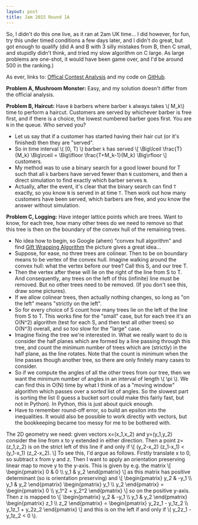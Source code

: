 ```yaml
---
layout: post
title: Jam 2015 Round 1A
---
```


So, I didn't do this one live, as it ran at 2am UK time...  I did however, for fun, try this under timed conditions a few days later, and I didn't do great, but got enough to qualify (did A and B with 3 silly mistakes from B, then C small, and stupidly didn't think, and tried my slow algorithm on C large.  As large problems are one-shot, it would have been game over, and I'd be around 500 in the ranking.)

As ever, links to: [Offical Contest Analysis](https://code.google.com/codejam/contest/4224486/dashboard#s=a) and my code on [GitHub](https://github.com/MatthewDaws/CodeJam/tree/master/2015_1a).


**Problem A, Mushroom Monster:** Easy, and my solution doesn't differ from the official analysis.

<!--more-->

**Problem B, Haircut:** Have `B` barbers where barber `k` always takes \\( M_k\\) time to perform a haircut.  Customers are served by whichever barber is free first, and if there is a choice, the lowest numbered barber goes first.  You are `N` in the queue.  Who served you?

   - Let us say that if a customer has started having their hair cut (or it's finished) then they are "served".
   - So in time interval \\( [0, T) \\) barber `k` has served \\[ \Big\lceil \frac{T}{M_k} \Big\rceil = \Big\lfloor \frac{T+M_k-1}{M_k} \Big\rfloor \\] customers.
   - My method was to use a binary search for a good lower bound for T such that all `k` barbers have served fewer than `N` customers, and then a direct simulation to find exactly which barber serves `N`.
   - Actually, after the event, it's clear that the binary search can find `T` exactly, so you know `N` is served in at time `T`.  Then work out how many customers have been served, which barbers are free, and you know the answer without simulation.


**Problem C, Logging:**  Have integer lattice points which are trees.  Want to know, for each tree, how many other trees do we need to remove so that this tree is then on the boundary of the convex hull of the remaining trees.

   - No idea how to begin, so Google (ahem) "convex hull algorithm" and find [Gift Wrapping Algorithm](http://en.wikipedia.org/wiki/Gift_wrapping_algorithm) the picture gives a great idea...
   - Suppose, for ease, no three trees are colinear.  Then to be on boundary means to be vertex of the convex hull.  Imagine walking around the convex hull: what the vertex before our tree?  Call this S, and our tree T.
   - Then the vertex after these will lie on the right of the line from S to T.  And consequently, any trees on the left of this (infinite) line must be removed.  But no other trees need to be removed.  (If you don't see this, draw some pictures).
   - If we allow colinear trees, then actually nothing changes, so long as "on the left" means "strictly on the left".
   - So for every choice of S count how many trees lie on the left of the line from S to T.  This works fine for the "small" case, but for each tree it's an O(N^2) algorithm (test for each S, and then test all other trees) so O(N^3) overall, and so too slow for the "large" case.
   - Imagine fixing the tree we're interested in.  What we really want to do is consider the half planes which are formed by a line passing through this tree, and count the minimum number of trees which are (strictly) in the half plane, as the line rotates.  Note that the count is minimum when the line passes though another tree, so there are only finitely many cases to consider.
   - So if we compute the angles of all the other trees from our tree, then we want the minimum number of angles in an interval of length \\( \pi \\).  We can find this in O(N) time by what I think of as a "moving window" algorithm which passes over a _sorted_ list of angles.  So the slowest part is sorting the list (I guess a bucket sort could make this fairly fast, but not in Python).  In Python, this is just about quick enough.
   - Have to remember round-off error, so build an epsilon into the inequalities.  It would also be possible to work directly with vectors, but the bookkeeping became too messy for me to be bothered with.

The 2D geometry we need: given vectors x=(x_1,x_2) and y=(y_1,y_2) consider the line from x to y extended in either direction.  Then a point z=(z_1,z_2) is on the strict left of this line if and only if
\\[ (y_2-x_2) (z_1-x_1) < (y_1-x_1) (z_2-x_2). \\]
To see this, I'd argue as follows.  Firstly translate x to 0, so subtract x from y and z.  Then I want to apply an orientation preserving linear map to move y to the y-axis.  This is given by e.g. the matrix \\[ \begin{pmatrix} 0 & 0 \\\\ y_1 & y_2 \end{pmatrix} \\] as this matrix has positive determinant (so is orientation preserving) and
\\[ \begin{pmatrix} y_2 & -y_1 \\\\ y_1 & y_2 \end{pmatrix} \begin{pmatrix} y_1 \\\\ y_2 \end{pmatrix} =
\begin{pmatrix} 0 \\\\ y_1^2 + y_2^2 \end{pmatrix} \\]
so on the positive y-axis.  Then z is mapped to 
\\[ \begin{pmatrix} y_2 & -y_1 \\\\ y_1 & y_2 \end{pmatrix} \begin{pmatrix} z_1 \\\\ z_2 \end{pmatrix} =
\begin{pmatrix} y_2z_1 - y_1z_2 \\\\ y_1z_1 + y_2z_2 \end{pmatrix} \\]
and this is on the left if and only if \\( y_2z_1 - y_1z_2 < 0 \\).
